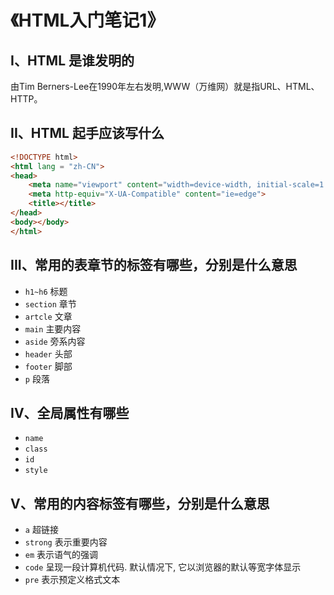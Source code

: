 # 《HTML入门笔记1》

## I、HTML 是谁发明的
由Tim Berners-Lee在1990年左右发明,WWW（万维网）就是指URL、HTML、HTTP。

## II、HTML 起手应该写什么
```html
<!DOCTYPE html>
<html lang = "zh-CN">
<head>
    <meta name="viewport" content="width=device-width, initial-scale=1.0">
    <meta http-equiv="X-UA-Compatible" content="ie=edge">
    <title></title>
</head>
<body></body>
</html>
```

## III、常用的表章节的标签有哪些，分别是什么意思
* `h1~h6` 标题
* `section` 章节
* `artcle` 文章
* `main` 主要内容
* `aside` 旁系内容
* `header` 头部
* `footer` 脚部
* `p` 段落

## IV、全局属性有哪些
* `name`
* `class`
* `id`
* `style`

## V、常用的内容标签有哪些，分别是什么意思
* `a` 超链接
* `strong` 表示重要内容 
* `em` 表示语气的强调
* `code` 呈现一段计算机代码. 默认情况下, 它以浏览器的默认等宽字体显示
* `pre` 表示预定义格式文本

